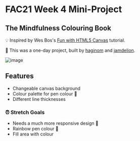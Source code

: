 # FAC21 Week 4 Mini-Project

## The Mindfulness Colouring Book

💡 Inspired by Wes Bos's [Fun with HTML5 Canvas](https://www.youtube.com/watch?v=8ZGAzJ0drl0&list=PLu8EoSxDXHP6CGK4YVJhL_VWetA865GOH&index=10) tutorial.

💪 This was a one-day project, built by [haginom](www.github.com/haginom) and [jamdelion](www.github.com/jamdelion).

![image](https://user-images.githubusercontent.com/31373245/114215987-36c83c80-995e-11eb-91fa-82f557c30063.png)

## Features

- Changeable canvas background
- Colour palette for pen colour 🎨
- Different line thicknesses


### ⏰ Stretch Goals

- Needs a much more responsive design 📵
- Rainbow pen colour 🌈
- Fill area with colour
